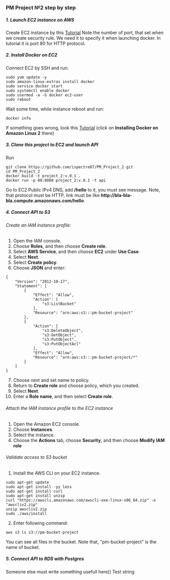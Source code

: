 ### PM Project №2 step by step

##### 1. Launch EC2 instance on AWS
Create EC2 instance by this [Tutorial](https://catalog.workshops.aws/general-immersionday/en-US/basic-modules/10-ec2/ec2-linux)
Note the number of port, that set when we create security rule. We need it to specify it when launching docker. In tutorial it is port 80 for HTTP protocol.

##### 2. Install Docker on EC2
Connect EC2 by SSH and run:
```commandline
sudo yum update -y
sudo amazon-linux-extras install docker
sudo service docker start
sudo systemctl enable docker
sudo usermod -a -G docker ec2-user
sudo reboot
```
Wait some time, while instance reboot and run:
```commandline
docker info
```
If something goes wrong, look this [Tutorial](https://docs.aws.amazon.com/AmazonECS/latest/developerguide/create-container-image.html#create-container-image-install-docker) (click on **Installing Docker on Amazon Linux 2** there)

##### 3. Clone this project to EC2 and launch API
Run
```commandline
git clone https://github.com/ispectre87/PM_Project_2.git
cd PM_Project_2
docker build -t project_2:v.0.1 .
docker run -p 80:8080 project_2:v.0.1 -t api
```
Go to EC2 Public IPv4 DNS, add **/hello** to it, you must see message.
Note, that protocol must be HTTP, link must be like **http://**bla-bla-bla.compute.amazonaws.com**/hello**.

##### 4. Connect API to S3
###### Create an IAM instance profile:
1) Open the IAM console.
2) Choose **Roles**, and then choose **Create role**.
3) Select **AWS Service**, and then choose **EC2** under **Use Case**.
4) Select **Next**.
5) Select **Create policy**.
6) Choose **JSON** and enter:
```commandline
{
    "Version": "2012-10-17",
    "Statement": [
        {
            "Effect": "Allow",
            "Action": [
                "s3:ListBucket"
            ],
            "Resource": "arn:aws:s3:::pm-bucket-project"
        },
        {
            "Action": [
                "s3:DeleteObject",
                "s3:GetObject",
                "s3:PutObject",
                "s3:PutObjectAcl"
            ],
            "Effect": "Allow",
            "Resource": "arn:aws:s3:::pm-bucket-project/*"
        }
    ]
}
```

7) Choose next and set name to policy.
8) Return to **Create role** and choose policy, which you created.
9) Select **Next**.
10) Enter a **Role name**, and then select **Create role**.
###### Attach the IAM instance profile to the EC2 instance 
1) Open the Amazon EC2 console.
2) Choose **Instances**.
3) Select the instance.
4) Choose the **Actions** tab, choose **Security**, and then choose **Modify IAM role**
###### Validate access to S3 bucket
1) Install the AWS CLI on your EC2 instance.
```commandline
sudo apt-get update 
sudo apt-get install -yy less
sudo apt-get install curl
sudo apt-get install unzip
curl "https://awscli.amazonaws.com/awscli-exe-linux-x86_64.zip" -o "awscliv2.zip"
unzip awscliv2.zip
sudo ./aws/install
```
2) Enter following command:
```commandline
aws s3 ls s3://pm-bucket-project
```
You can see all files in the bucket. Note that, "pm-bucket-project" is the name of bucket.
##### 5. Connect API to RDS with Postgres

Someone else must write something usefull here))
Test string